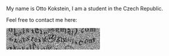My name is Otto Kokstein, I am a student in the Czech Republic.

Feel free to contact me here:

<img src="images/email.png" alt="Alt text" style="width: 50%;" />
